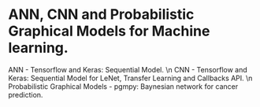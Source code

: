 # ANN, CNN and Probabilistic Graphical Models for Machine learning.
ANN - Tensorflow and Keras: Sequential Model. \n
CNN - Tensorflow and Keras: Sequential Model for LeNet, Transfer Learning and Callbacks API. \n
Probabilistic Graphical Models - pgmpy: Baynesian network for cancer prediction.
